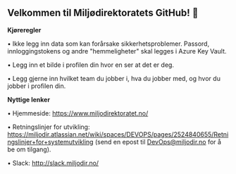 ## Velkommen til Miljødirektoratets GitHub! 👋

<b>Kjøreregler</b>

•	Ikke legg inn data som kan forårsake sikkerhetsproblemer. Passord, innloggingstokens og andre "hemmeligheter" skal legges i Azure Key Vault.

•	Legg inn et bilde i profilen din hvor en ser at det er deg.

•	Legg gjerne inn hvilket team du jobber i, hva du jobber med, og hvor du jobber i profilen din.

<b>Nyttige lenker</b>

•	Hjemmeside: https://www.miljodirektoratet.no/

•	Retningslinjer for utvikling: https://miljodir.atlassian.net/wiki/spaces/DEVOPS/pages/2524840655/Retningslinjer+for+systemutvikling (send en epost til DevOps@miljodir.no for å be om tilgang).

•	Slack: http://slack.miljodir.no/




<!--

**Here are some ideas to get you started:**

🙋‍♀️ A short introduction - what is your organization all about?
🌈 Contribution guidelines - how can the community get involved?
👩‍💻 Useful resources - where can the community find your docs? Is there anything else the community should know?
🍿 Fun facts - what does your team eat for breakfast?
🧙 Remember, you can do mighty things with the power of [Markdown](https://docs.github.com/github/writing-on-github/getting-started-with-writing-and-formatting-on-github/basic-writing-and-formatting-syntax)
-->
